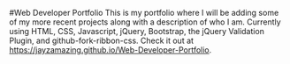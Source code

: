 #Web Developer Portfolio
This is my portfolio where I will be adding some of my more recent projects along
with a description of who I am. Currently using HTML, CSS, Javascript, jQuery, Bootstrap, the jQuery Validation Plugin, and github-fork-ribbon-css. Check it out at https://jayzamazing.github.io/Web-Developer-Portfolio.
